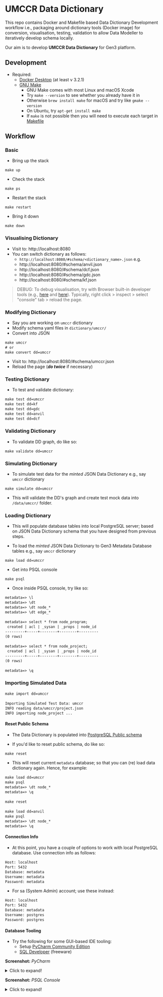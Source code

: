 # UMCCR Data Dictionary

This repo contains Docker and Makefile based Data Dictionary Development workflow i.e., packaging around dictionary tools (Docker image) for conversion, visualisation, testing, validation to allow Data Modeller to iteratively develop schema locally. 

Our aim is to develop **UMCCR Data Dictionary** for Gen3 platform. 

## Development

- Required:
  - [Docker Desktop](https://www.docker.com/products/docker-desktop) (at least v 3.2.1)
  - [GNU Make](https://www.gnu.org/software/make/)
    - GNU Make comes with most Linux and macOS Xcode
    - Try `make --version` to see whether you already have it in   
    - Otherwise `brew install make` for macOS and try like `gmake --version`
    - On Ubuntu, try `apt-get install make`
    - If `make` is not possible then you will need to execute each target in [Makefile](Makefile)

## Workflow

### Basic

- Bring up the stack
```
make up
```

- Check the stack
```
make ps
```

- Restart the stack 
```
make restart
```

- Bring it down 
```
make down
```

### Visualising Dictionary

- Visit to: http://localhost:8080
- You can switch dictionary as follows:
  - `http://localhost:8080/#schema/<dictionary_name>.json` e.g.
  - http://localhost:8080/#schema/anvil.json
  - http://localhost:8080/#schema/dcf.json 
  - http://localhost:8080/#schema/gdc.json 
  - http://localhost:8080/#schema/kf.json

> DEBUG: To debug visualisation, try with Browser built-in developer tools (e.g., [here](https://balsamiq.com/support/faqs/browserconsole/) and [here](https://developer.chrome.com/docs/devtools/console/log/)). Typically, right click > inspect > select "console" tab > reload the page.

### Modifying Dictionary

- Say you are working on `umccr` dictionary
- Modify schema yaml files in `dictionary/umccr/`
- Convert into JSON
```
make umccr
# or 
make convert dd=umccr
```
- Visit to: http://localhost:8080/#schema/umccr.json
- Reload the page (_**do twice**_ if necessary)


### Testing Dictionary

- To test and validate dictionary:
```
make test dd=umccr
make test dd=kf
make test dd=gdc
make test dd=anvil
make test dd=dcf
```

### Validating Dictionary

- To validate DD graph, do like so:

```
make validate dd=umccr
```

### Simulating Dictionary

- To simulate test data for the _minted_ JSON Data Dictionary e.g., say `umccr` dictionary

```
make simulate dd=umccr
```

- This will validate the DD's graph and create test mock data into `/data/umccr/` folder.

### Loading Dictionary

- This will populate database tables into local PostgreSQL server; based on JSON Data Dictionary schema that you have designed from previous steps.

- To load the _minted_ JSON Data Dictionary to Gen3 Metadata Database tables e.g., say `umccr` dictionary

```
make load dd=umccr
```

- Get into PSQL console

```
make psql
```

- Once inside PSQL console, try like so:

```
metadata=> \l
metadata=> \dt
metadata=> \dt node_*
metadata=> \dt edge_*

metadata=> select * from node_program;
 created | acl | _sysan | _props | node_id
---------+-----+--------+--------+---------
(0 rows)

metadata=> select * from node_project;
 created | acl | _sysan | _props | node_id
---------+-----+--------+--------+---------
(0 rows)

metadata=> \q
```

### Importing Simulated Data

```
make import dd=umccr

Importing Simulated Test Data: umccr
INFO reading data/umccr/project.json
INFO importing node_project ...

```

#### Reset Public Schema

- The Data Dictionary is populated into [PostgreSQL Public schema](https://www.postgresql.org/docs/9.6/ddl-schemas.html)

- If you'd like to reset public schema, do like so:
```
make reset
```

- This will reset current `metadata` database; so that you can (re) load data dictionary again. Hence, for example:

```
make load dd=umccr
make psql
metadata=> \dt node_*
metadata=> \q

make reset

make load dd=anvil
make psql
metadata=> \dt node_*
metadata=> \q
```

#### Connection Info

- At this point, you have a couple of options to work with local PostgreSQL database. Use connection info as follows:
```
Host: localhost
Port: 5432
Database: metadata
Username: metadata
Password: metadata
```

- For sa (System Admin) account; use these instead:
```
Host: localhost
Port: 5432
Database: metadata
Username: postgres
Password: postgres
```

#### Database Tooling

- Try the following for some GUI-based IDE tooling:
  - Setup [PyCharm Community Edition](PYCHARM.md)
  - [SQL Developer](https://www.oracle.com/tools/downloads/sqldev-downloads.html) (freeware)

**Screenshot:** _PyCharm_
<details>
  <summary>Click to expand!</summary>

  ![pycharm_ce_dbnavigator.png](assets/pycharm_ce_dbnavigator.png)
</details>

**Screenshot:** _PSQL Console_
<details>
  <summary>Click to expand!</summary>

  ![psql_console.png](assets/psql_console.png)
</details>
